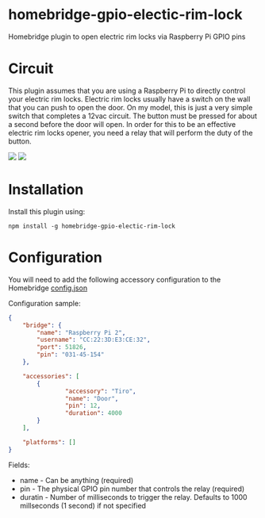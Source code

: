 # homebridge-gpio-electic-rim-lock
Homebridge plugin to open electric rim locks via Raspberry Pi GPIO pins

# Circuit

This plugin assumes that you are using a Raspberry Pi to directly control your electric rim locks. Electric rim locks usually have a switch on the wall that you can push to open the door. On my model, this is just a very simple switch that completes a 12vac circuit. The button must be pressed for about a second before the door will open. In order for this to be an effective electric rim locks opener, you need a relay that will perform the duty of the button.

![](https://github.com/roberto-montanari/homebridge-gpio-electic-rim-lock/blob/master/images/circuit.png)
![](https://github.com/roberto-montanari/homebridge-gpio-electic-rim-lock/blob/master/images/electic-rim-lock.jpg)

# Installation

Install this plugin using: 
```
npm install -g homebridge-gpio-electic-rim-lock
```


# Configuration

You will need to add the following accessory configuration to the Homebridge [config.json](https://github.com/nfarina/homebridge/blob/master/config-sample.json)

Configuration sample:

```JSON
{
    "bridge": {
        "name": "Raspberry Pi 2",
        "username": "CC:22:3D:E3:CE:32",
        "port": 51826,
        "pin": "031-45-154"
    },

    "accessories": [
        {
                "accessory": "Tiro",
                "name": "Door",
                "pin": 12,
                "duration": 4000
        }
    ],

    "platforms": []
}

```

Fields: 

* name - Can be anything (required)
* pin - The physical GPIO pin number that controls the relay (required)
* duratin - Number of milliseconds to trigger the relay. Defaults to 1000 millseconds (1 second) if not specified
